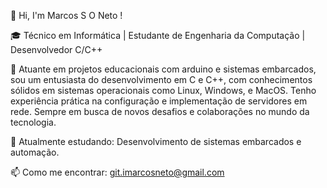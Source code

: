 👋 Hi, I'm Marcos S O Neto ! </p>

🎓 Técnico em Informática | Estudante de Engenharia da Computação | Desenvolvedor C/C++ </p>

🔧 Atuante em projetos educacionais com arduino e sistemas embarcados, sou um entusiasta do desenvolvimento em C e C++, com conhecimentos sólidos em sistemas operacionais como Linux, Windows, e MacOS. Tenho experiência prática na configuração e implementação de servidores em rede. Sempre em busca de novos desafios e colaborações no mundo da tecnologia.

🌱 Atualmente estudando: Desenvolvimento de sistemas embarcados e automação.

📫 Como me encontrar: git.imarcosneto@gmail.com

